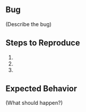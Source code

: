 ## Bug
(Describe the bug)

## Steps to Reproduce
1.
2.
3.

## Expected Behavior
(What should happen?)
